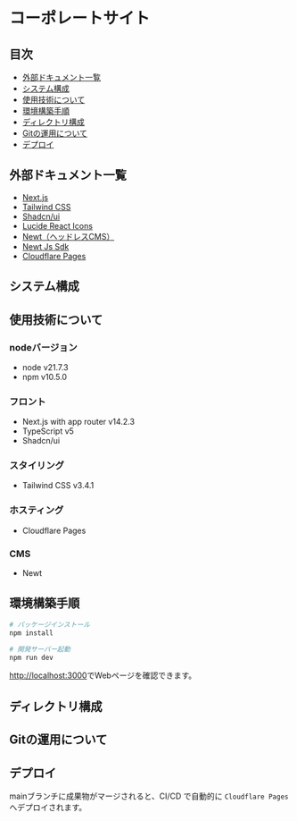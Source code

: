 # コーポレートサイト

## 目次
- [外部ドキュメント一覧](#外部ドキュメント一覧)
- [システム構成](#システム構成)
- [使用技術について](#使用技術について)
- [環境構築手順](#環境構築手順)
- [ディレクトリ構成](#ディレクトリ構成)
- [Gitの運用について](#Gitの運用について) 
- [デプロイ](#デプロイ)

## 外部ドキュメント一覧
- [Next.js](https://nextjs.org/docs)
- [Tailwind CSS](https://tailwindcss.com/docs)
- [Shadcn/ui](https://ui.shadcn.com/)
- [Lucide React Icons](https://lucide.dev/icons/)
- [Newt（ヘッドレスCMS）](https://www.newt.so/)
- [Newt Js Sdk](https://www.newt.so/docs/js-sdk)
- [Cloudflare Pages](https://pages.cloudflare.com/)

## システム構成

## 使用技術について
### nodeバージョン
- node v21.7.3
- npm v10.5.0

### フロント
- Next.js with app router v14.2.3
- TypeScript v5
- Shadcn/ui

### スタイリング
- Tailwind CSS v3.4.1

### ホスティング
- Cloudflare Pages

### CMS
- Newt

## 環境構築手順

```bash
# パッケージインストール
npm install

# 開発サーバー起動
npm run dev
```

[http://localhost:3000](http://localhost:3000)でWebページを確認できます。

## ディレクトリ構成

## Gitの運用について

## デプロイ
mainブランチに成果物がマージされると、CI/CD で自動的に `Cloudflare Pages` へデプロイされます。
